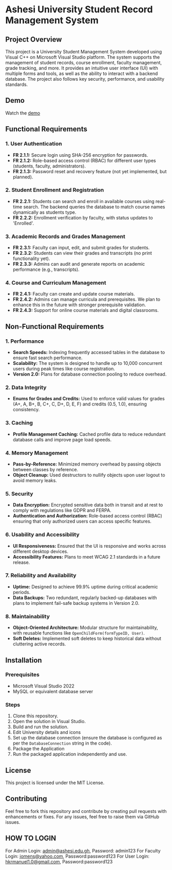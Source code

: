 # Ashesi University Student Record Management System

## Project Overview

This project is a University Student Management System developed using Visual C++ on Microsoft Visual Studio platform. The system supports the management of student records, course enrollment, faculty management, grade tracking, and more. It provides an intuitive user interface (UI) with multiple forms and tools, as well as the ability to interact with a backend database. The project also follows key security, performance, and usability standards.

## Demo
Watch the [demo](https://youtu.be/DzYxCfjFrTg)

## Functional Requirements

### 1. User Authentication

- **FR 2.1.1:** Secure login using SHA-256 encryption for passwords.
- **FR 2.1.2:** Role-based access control (RBAC) for different user types (students, faculty, administrators).
- **FR 2.1.3:** Password reset and recovery feature (not yet implemented, but planned).

### 2. Student Enrollment and Registration

- **FR 2.2.1:** Students can search and enroll in available courses using real-time search. The backend queries the database to match course names dynamically as students type.
- **FR 2.2.2:** Enrollment verification by faculty, with status updates to 'Enrolled'.

### 3. Academic Records and Grades Management

- **FR 2.3.1:** Faculty can input, edit, and submit grades for students.
- **FR 2.3.2:** Students can view their grades and transcripts (no print functionality yet).
- **FR 2.3.3:** Admins can audit and generate reports on academic performance (e.g., transcripts).

### 4. Course and Curriculum Management

- **FR 2.4.1:** Faculty can create and update course materials.
- **FR 2.4.2:** Admins can manage curricula and prerequisites. We plan to enhance this in the future with stronger prerequisite validation.
- **FR 2.4.3:** Support for online course materials and digital classrooms.

## Non-Functional Requirements

### 1. Performance

- **Search Speeds:** Indexing frequently accessed tables in the database to ensure fast search performance.
- **Scalability:** The system is designed to handle up to 10,000 concurrent users during peak times like course registration.
- **Version 2.0:** Plans for database connection pooling to reduce overhead.

### 2. Data Integrity

- **Enums for Grades and Credits:** Used to enforce valid values for grades (A+, A, B+, B, C+, C, D+, D, E, F) and credits (0.5, 1.0), ensuring consistency.

### 3. Caching

- **Profile Management Caching:** Cached profile data to reduce redundant database calls and improve page load speeds.

### 4. Memory Management

- **Pass-by-Reference:** Minimized memory overhead by passing objects between classes by reference.
- **Object Cleanup:** Used destructors to nullify objects upon user logout to avoid memory leaks.

### 5. Security

- **Data Encryption:** Encrypted sensitive data both in transit and at rest to comply with regulations like GDPR and FERPA.
- **Authentication and Authorization:** Role-based access control (RBAC) ensuring that only authorized users can access specific features.

### 6. Usability and Accessibility

- **UI Responsiveness:** Ensured that the UI is responsive and works across different desktop devices.
- **Accessibility Features:** Plans to meet WCAG 2.1 standards in a future release.

### 7. Reliability and Availability

- **Uptime:** Designed to achieve 99.9% uptime during critical academic periods.
- **Data Backups:** Two redundant, regularly backed-up databases with plans to implement fail-safe backup systems in Version 2.0.

### 8. Maintainability

- **Object-Oriented Architecture:** Modular structure for maintainability, with reusable functions like `OpenChildForm(formTypeID, User)`.
- **Soft Deletes:** Implemented soft deletes to keep historical data without cluttering active records.

## Installation

### Prerequisites

- Microsoft Visual Studio 2022
- MySQL or equivalent database server

### Steps

1. Clone this repository.
2. Open the solution in Visual Studio.
3. Build and run the solution.
4. Edit University details and icons
5. Set up the database connection (ensure the database is configured as per the `DatabaseConnection` string in the code).
6. Package the Application
7. Run the packaged application independently and use.

## License

This project is licensed under the MIT License.

## Contributing

Feel free to fork this repository and contribute by creating pull requests with enhancements or fixes. For any issues, feel free to raise them via GitHub issues.


## HOW TO LOGIN
For Admin Login: admin@ashesi.edu.gh, Password: admin123
For Faculty Login: jomens@yahoo.com, Password:password123
For User Login: hkrmanuel1.0@gmail.com, Password:password123
